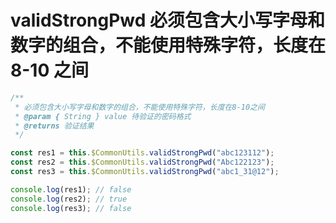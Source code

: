 # validStrongPwd 必须包含大小写字母和数字的组合，不能使用特殊字符，长度在 8-10 之间

```javascript
/**
 * 必须包含大小写字母和数字的组合，不能使用特殊字符，长度在8-10之间
 * @param { String } value 待验证的密码格式
 * @returns 验证结果
 */

const res1 = this.$CommonUtils.validStrongPwd("abc123112");
const res2 = this.$CommonUtils.validStrongPwd("Abc122123");
const res3 = this.$CommonUtils.validStrongPwd("abc1_31@12");

console.log(res1); // false
console.log(res2); // true
console.log(res3); // false
```
